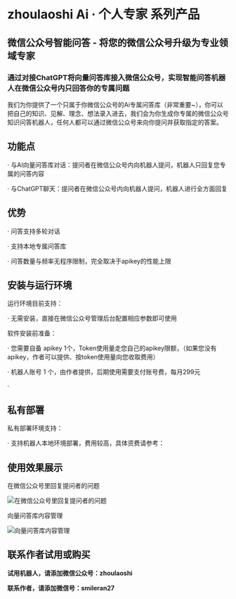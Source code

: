 # zhoulaoshi Ai · 个人专家 系列产品
## 微信公众号智能问答 - 将您的微信公众号升级为专业领域专家
### 通过对接ChatGPT将向量问答库接入微信公众号，实现智能问答机器人在微信公众号内只回答你的专属问题
我们为你提供了一个只属于你微信公众号的Ai专属问答库（非常重要~），你可以把自己的知识、见解、理念、想法录入进去，我们会为你生成你专属的微信公众号知识问答机器人，任何人都可以通过微信公众号来向你提问并获取指定的答案。


## 功能点
· 与AI向量问答库对话：提问者在微信公众号内向机器人提问，机器人只回复您专属的问答内容

· 与ChatGPT聊天：提问者在微信公众号内向机器人提问，机器人进行全方面回复


## 优势
· 问答支持多轮对话

· 支持本地专属问答库

· 问答数量与频率无程序限制，完全取决于apikey的性能上限


## 安装与运行环境
运行环境目前支持：

· 无需安装，直接在微信公众号管理后台配置相应参数即可使用

软件安装前准备：

· 您需要自备 apikey 1个，Token使用量走您自己的apikey限额，（如果您没有apikey，作者可以提供、按token使用量向您收取费用）

· 机器人账号 1 个，由作者提供，后期使用需要支付账号费，每月299元

· 


## 私有部署
私有部署环境支持：

· 支持机器人本地环境部署，费用较高，具体资费请参考：


## 使用效果展示
在微信公众号里回复提问者的问题

![在微信公众号里回复提问者的问题](https://p1.mingdaoyun.cn/RiceText/e50eb66a-8e91-4bbe-979a-ca5df9cde651/6049b3586c16421510d92328/20230529/cU1H3d9tbXc20r4vfm83969Zee2BfG9Zf010aL4v36cBc1dV9S7XeMcP1W1C157v.jpg?e=1685329533&token=PGtAPYyCYxCQ1zckbL-ecATOk42z8P3jdPahEnzt:1SrK1kE4ych2dhOFvZC0s8Y8hLY=)


向量问答库内容管理

![向量问答库内容管理](https://p1.mingdaoyun.cn/RiceText/e50eb66a-8e91-4bbe-979a-ca5df9cde651/6049b3586c16421510d92328/20230612/5B5l2m7621683Bc33M37a51n1G81decNay4u4reV0d9tb99w972a3Jdt2od7dZ6k.png?e=1686562370&token=PGtAPYyCYxCQ1zckbL-ecATOk42z8P3jdPahEnzt:sryh57BjuZ4wN3xP4qs5kQcr3nA=)



## 联系作者试用或购买
**试用机器人，请添加微信公众号：zhoulaoshi**

**联系作者，请添加微信号：smileran27**

